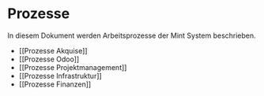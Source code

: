 # Prozesse
In diesem Dokument werden Arbeitsprozesse der Mint System beschrieben.

* [[Prozesse Akquise]]
* [[Prozesse Odoo]]
* [[Prozesse Projektmanagement]]
* [[Prozesse Infrastruktur]]
* [[Prozesse Finanzen]]